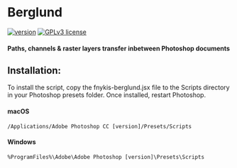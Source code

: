 # Berglund
[![version](https://img.shields.io/badge/version-0.1.1-brightgreen)](https://GitHub.com/Fnykis/Berglund/releases/) [![GPLv3 license](https://img.shields.io/badge/License-GPLv3-blue.svg)](http://perso.crans.org/besson/LICENSE.html)
#### Paths, channels & raster layers transfer inbetween Photoshop documents

## Installation:
To install the script, copy the fnykis-berglund.jsx file to the Scripts directory in your Photoshop presets folder. Once installed, restart Photoshop.

#### macOS
```
/Applications/Adobe Photoshop CC [version]/Presets/Scripts
```

#### Windows
```
%ProgramFiles%\Adobe\Adobe Photoshop [version]\Presets\Scripts
```
